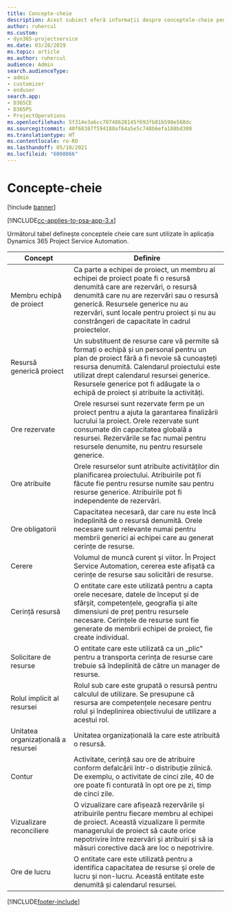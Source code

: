```yaml
---
title: Concepte-cheie
description: Acest subiect oferă informații despre conceptele-cheie pentru gestionarea resurselor în Project Service Automation.
author: ruhercul
ms.custom:
- dyn365-projectservice
ms.date: 03/28/2019
ms.topic: article
ms.author: ruhercul
audience: Admin
search.audienceType:
- admin
- customizer
- enduser
search.app:
- D365CE
- D365PS
- ProjectOperations
ms.openlocfilehash: 5f314e3a6cc70748628145f693fb81b598e568dc
ms.sourcegitcommit: 40f68387f594180af64a5e5c748b6efa188bd300
ms.translationtype: HT
ms.contentlocale: ro-RO
ms.lasthandoff: 05/10/2021
ms.locfileid: "6008866"
---
```

# <a name="key-concepts"></a>Concepte-cheie

[!include [banner](../includes/psa-now-project-operations.md)]

[!INCLUDE[cc-applies-to-psa-app-3.x](../includes/cc-applies-to-psa-app-3x.md)]

Următorul tabel definește conceptele cheie care sunt utilizate în aplicația Dynamics 365 Project Service Automation.

| Concept                    | Definire |
|----------------------------|------------|
| Membru echipă de proiect        | Ca parte a echipei de proiect, un membru al echipei de proiect poate fi o resursă denumită care are rezervări, o resursă denumită care nu are rezervări sau o resursă generică. Resursele generice nu au rezervări, sunt locale pentru proiect și nu au constrângeri de capacitate în cadrul proiectelor. |
| Resursă generică proiect   | Un substituent de resurse care vă permite să formați o echipă și un personal pentru un plan de proiect fără a fi nevoie să cunoașteți resursa denumită. Calendarul proiectului este utilizat drept calendarul resursei generice. Resursele generice pot fi adăugate la o echipă de proiect și atribuite la activități. |
| Ore rezervate               | Orele resursei sunt rezervate ferm pe un proiect pentru a ajuta la garantarea finalizării lucrului la proiect. Orele rezervate sunt consumate din capacitatea globală a resursei. Rezervările se fac numai pentru resursele denumite, nu pentru resursele generice. |
| Ore atribuite             | Orele resurselor sunt atribuite activităților din planificarea proiectului. Atribuirile pot fi făcute fie pentru resurse numite sau pentru resurse generice. Atribuirile pot fi independente de rezervări. |
| Ore obligatorii             | Capacitatea necesară, dar care nu este încă îndeplinită de o resursă denumită. Orele necesare sunt relevante numai pentru membrii generici ai echipei care au generat cerințe de resurse. |
| Cerere                     | Volumul de muncă curent și viitor. În Project Service Automation, cererea este afișată ca cerințe de resurse sau solicitări de resurse. |
| Cerință resursă       | O entitate care este utilizată pentru a capta orele necesare, datele de început și de sfârșit, competențele, geografia și alte dimensiuni de preț pentru resursele necesare. Cerințele de resurse sunt fie generate de membrii echipei de proiect, fie create individual. |
| Solicitare de resurse           | O entitate care este utilizată ca un „plic" pentru a transporta cerința de resurse care trebuie să îndeplinită de către un manager de resurse. |
| Rolul implicit al resursei      | Rolul sub care este grupată o resursă pentru calculul de utilizare. Se presupune că resursa are competențele necesare pentru rolul și îndeplinirea obiectivului de utilizare a acestui rol. |
| Unitatea organizațională a resursei | Unitatea organizațională la care este atribuită o resursă. |
| Contur                    | Activitate, cerință sau ore de atribuire conform defalcării într-o distribuție zilnică. De exemplu, o activitate de cinci zile, 40 de ore poate fi conturată în opt ore pe zi, timp de cinci zile. |
| Vizualizare reconciliere        | O vizualizare care afișează rezervările și atribuirile pentru fiecare membru al echipei de proiect. Această vizualizare îi permite managerului de proiect să caute orice nepotrivire între rezervări și atribuiri și să ia măsuri corective dacă are loc o nepotrivire. |
| Ore de lucru                 | O entitate care este utilizată pentru a identifica capacitatea de resurse și orele de lucru și non-lucru. Această entitate este denumită și calendarul resursei. |


[!INCLUDE[footer-include](../includes/footer-banner.md)]